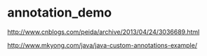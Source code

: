 # annotation_demo

http://www.cnblogs.com/peida/archive/2013/04/24/3036689.html

http://www.mkyong.com/java/java-custom-annotations-example/
